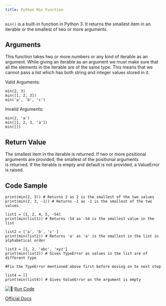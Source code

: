```yaml
---
title: Python Min Function
---
```

`min()` is a built-in function in Python 3\. It returns the smallest item in an iterable or the smallest of two or more arguments.

## Arguments

This function takes two or more numbers or any kind of iterable as an argument. While giving an iterable as an argument we must make sure that all the elements in the iterable are of the same type. This means that we cannot pass a list which has both string and integer values stored in it.

Valid Arguments:  

    min(2, 3)
    min([1, 2, 3])
    min('a', 'b', 'c')

Invalid Arguments:  

    min(2, 'a')
    min([1, 2, 3, 'a'])
    min([])

## Return Value

The smallest item in the iterable is returned. If two or more positional arguments are provided, the smallest of the positional arguments  
is returned. If the iterable is empty and default is not provided, a ValueError is raised.

## Code Sample

    print(min(2, 3)) # Returns 2 as 2 is the smallest of the two values
    print(min(2, 3, -1)) # Returns -1 as -1 is the smallest of the two values

    list1 = [1, 2, 4, 5, -54]
    print(min(list1)) # Returns -54 as -54 is the smallest value in the list

    list2 = ['a', 'b', 'c' ]
    print(min(list2)) # Returns 'a' as 'a' is the smallest in the list in alphabetical order

    list3 = [1, 2, 'abc', 'xyz']
    print(min(list3)) # Gives TypeError as values in the list are of different type

    #Fix the TypeError mentioned above first before moving on to next step

    list4 = []
    print(min(list4)) # Gives ValueError as the argument is empty

![:rocket:](//forum.freecodecamp.com/images/emoji/emoji_one/rocket.png?v=2 ":rocket:") [Run Code](https://repl.it/CVir/4)

[Official Docs](https://docs.python.org/3/library/functions.html#min)